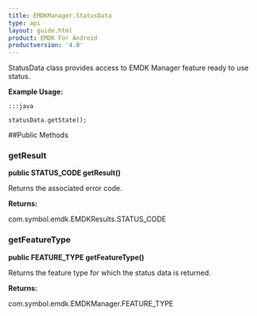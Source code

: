 ```yaml
---
title: EMDKManager.StatusData
type: api
layout: guide.html
product: EMDK For Android
productversion: '4.0'
---
```



StatusData class provides access to EMDK Manager feature ready to use status.
 
 

**Example Usage:**
	
	:::java
	
	statusData.getState();
	


##Public Methods

### getResult

**public STATUS_CODE getResult()**

Returns the associated error code.

**Returns:**

com.symbol.emdk.EMDKResults.STATUS_CODE

### getFeatureType

**public FEATURE_TYPE getFeatureType()**

Returns the feature type for which the status data is returned.

**Returns:**

com.symbol.emdk.EMDKManager.FEATURE_TYPE









